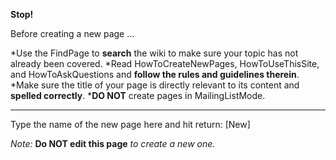 **Stop!**

Before creating a new page ...


*Use the FindPage to **search** the wiki to make sure your topic has not already been covered.
*Read HowToCreateNewPages, HowToUseThisSite, and HowToAskQuestions and **follow the rules and guidelines therein**.
*Make sure the title of your page is directly relevant to its content and **spelled correctly**.
***DO NOT** create pages in MailingListMode.


----

Type the name of the new page here and hit return: [New]

*Note:* **Do NOT edit this page** *to create a new one.*
